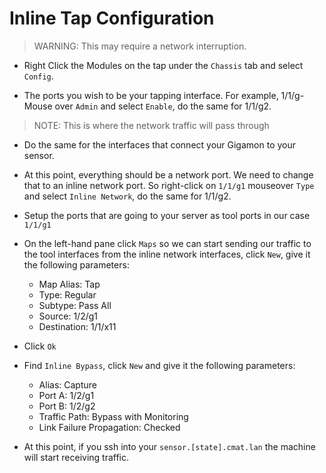 # Inline Tap Configuration

> WARNING: This may require a network interruption.

- Right Click the Modules on the tap under the `Chassis` tab and select `Config`.

- The ports you wish to be your tapping interface. For example, 1/1/g- Mouse over `Admin` and select `Enable`, do the same for 1/1/g2.
> NOTE: This is where the network traffic will pass through

- Do the same for the interfaces that connect your Gigamon to your sensor.

- At this point, everything should be a network port. We need to change that to an inline network port. So right-click on `1/1/g1` mouseover `Type` and select `Inline Network`, do the same for 1/1/g2.

- Setup the ports that are going to your server as tool ports in our case `1/1/g1`

- On the left-hand pane click `Maps` so we can start sending our traffic to the tool interfaces from the inline network interfaces, click `New`, give it the following parameters:
  - Map Alias: Tap
  - Type: Regular
  - Subtype: Pass All
  - Source: 1/2/g1
  - Destination: 1/1/x11

- Click `Ok`

- Find `Inline Bypass`, click `New` and give it the following parameters:
  - Alias: Capture
  - Port A: 1/2/g1
  - Port B: 1/2/g2
  - Traffic Path: Bypass with Monitoring
  - Link Failure Propagation: Checked

- At this point, if you ssh into your `sensor.[state].cmat.lan` the machine will start receiving traffic.
